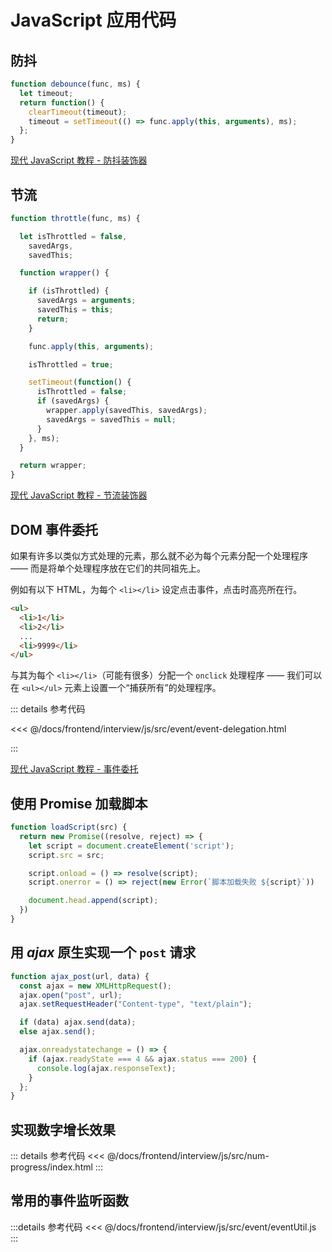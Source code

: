 # JavaScript 应用代码

## 防抖

```js
function debounce(func, ms) {
  let timeout;
  return function() {
    clearTimeout(timeout);
    timeout = setTimeout(() => func.apply(this, arguments), ms);
  };
}
```

[现代 JavaScript 教程 - 防抖装饰器](https://zh.javascript.info/task/debounce)

## 节流

```js
function throttle(func, ms) {

  let isThrottled = false,
    savedArgs,
    savedThis;

  function wrapper() {

    if (isThrottled) {
      savedArgs = arguments;
      savedThis = this;
      return;
    }

    func.apply(this, arguments);

    isThrottled = true;

    setTimeout(function() {
      isThrottled = false;
      if (savedArgs) {
        wrapper.apply(savedThis, savedArgs);
        savedArgs = savedThis = null;
      }
    }, ms);
  }

  return wrapper;
}
```

[现代 JavaScript 教程 - 节流装饰器](https://zh.javascript.info/task/throttle)

## DOM 事件委托

如果有许多以类似方式处理的元素，那么就不必为每个元素分配一个处理程序 —— 而是将单个处理程序放在它们的共同祖先上。

例如有以下 HTML，为每个 `<li></li>` 设定点击事件，点击时高亮所在行。

```html
<ul>
  <li>1</li>
  <li>2</li>
  ...
  <li>9999</li>
</ul>
```

与其为每个 `<li></li>`（可能有很多）分配一个 `onclick` 处理程序 —— 我们可以在 `<ul></ul>` 元素上设置一个“捕获所有”的处理程序。

::: details 参考代码

<<< @/docs/frontend/interview/js/src/event/event-delegation.html

:::

[现代 JavaScript 教程 - 事件委托](https://zh.javascript.info/event-delegation)

## 使用 Promise 加载脚本

```js
function loadScript(src) {
  return new Promise((resolve, reject) => {
    let script = document.createElement('script');
    script.src = src;

    script.onload = () => resolve(script);
    script.onerror = () => reject(new Error(`脚本加载失败 ${script}`))

    document.head.append(script);
  })
}
```

## **用 $ajax$ 原生实现一个 `post` 请求**

```js
function ajax_post(url, data) {
  const ajax = new XMLHttpRequest();
  ajax.open("post", url);
  ajax.setRequestHeader("Content-type", "text/plain");

  if (data) ajax.send(data);
  else ajax.send();

  ajax.onreadystatechange = () => {
    if (ajax.readyState === 4 && ajax.status === 200) {
      console.log(ajax.responseText);
    }
  };
}
```

## 实现数字增长效果

::: details 参考代码
<<< @/docs/frontend/interview/js/src/num-progress/index.html
:::

## 常用的事件监听函数

:::details 参考代码
<<< @/docs/frontend/interview/js/src/event/eventUtil.js
:::

